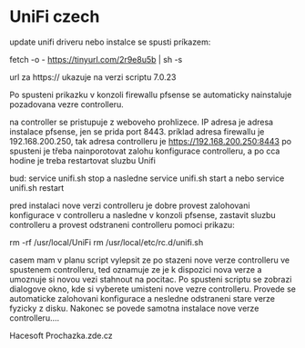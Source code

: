 # UniFi czech

update unifi driveru nebo instalce se spusti príkazem:

fetch -o - https://tinyurl.com/2r9e8u5b | sh -s

url za https:// ukazuje na verzi scriptu 7.0.23

Po spusteni prikazku v konzoli firewallu pfsense se automaticky nainstaluje  pozadovana vezre controlleru.

na controller se pristupuje z weboveho prohlizece. IP adresa je adresa instalace pfsense, jen se prida port 8443.
príklad adresa firewallu je 192.168.200.250, tak adresa controlleru je https://192.168.200.250:8443
po spusteni je třeba nainporotovat zalohu konfigurace controlleru, a po cca hodine je treba restartovat sluzbu Unifi

bud: service unifi.sh stop a nasledne service unifi.sh start a nebo service unifi.sh restart

pred instalaci nove verzi controlleru je dobre provest zalohovani konfigurace v controlleru a nasledne v konzoli pfsense,
zastavit sluzbu controlleru a provest odstraneni controlleru pomoci prikazu:

 rm -rf /usr/local/UniFi
 rm /usr/local/etc/rc.d/unifi.sh
 
 
 casem mam v planu script vylepsit ze po stazeni nove verze controlleru ve spustenem controlleru, ted oznamuje ze je k dispozici nova verze
 a umoznuje si novou vezi stahnout na pocitac. Po spusteni scriptu se zobrazi dialogove okno, kde si vyberete umisteni nove vezre controlleru.
 Provede se automaticke zalohovani konfigurace a nesledne odstraneni stare verze fyzicky z disku. 
 Nakonec se povede samotna instalace nove verze controlleru....
 
 Hacesoft
 Prochazka.zde.cz
 
  
